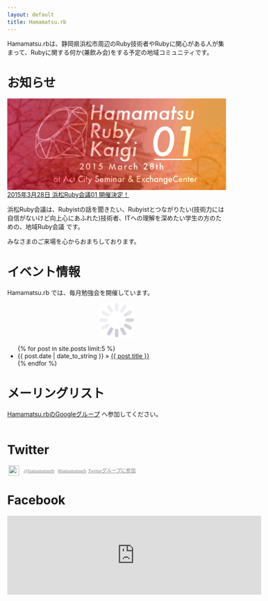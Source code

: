 ```yaml
---
layout: default
title: Hamamatsu.rb
---
```


Hamamatsu.rbは、静岡県浜松市周辺のRuby技術者やRubyに関心がある人が集まって、Rubyに関する何か(兼飲み会)をする予定の地域コミュニティです。

# お知らせ

<div class="center">
<a href='http://rubykaigi-hamamatsu.s3-website-ap-northeast-1.amazonaws.com/'>
<img src="/img/kaigi01.png" width="600"  align="center" />
2015年3月28日 浜松Ruby会議01 開催決定！
</div>
</a>

浜松Ruby会議は、Rubyistの話を聞きたい、Rubyistとつながりたい(技術力には自信がないけど向上心にあふれた)技術者、ITへの理解を深めたい学生の方のための、地域Ruby会議 です。

みなさまのご来場を心からおまちしております。

# イベント情報

Hamamatsu.rb では、毎月勉強会を開催しています。

<div id="doorkeeper-list" ><div align="center"><img src='img/loading.gif' /></div></div>

<ul class="posts">
{% for post in site.posts limit:5 %}
<li><span>{{ post.date | date_to_string }}</span> &raquo; <a href="{{ post.url }}">{{ post.title }}</a></li>
{% endfor %}
</ul>

# メーリングリスト

[Hamamatsu.rbのGoogleグループ](https://groups.google.com/group/hamamatsu-rb?hl=ja) へ参加してください。

<h1 style="margin-top: 2em">
Twitter</h1>
<a href="http://twitter.com/#!/hamamatsurb"><img src="http://a2.twimg.com/sticky/default_profile_images/default_profile_5_normal.png" width="24" height="24" style="vertical-align: middle; margin: 0 3px"></a>&nbsp;
<a href="http://twitter.com/#!/hamamatsurb" style="font: 0.8em normal; color: gray">@hamamatsurb</a>&nbsp;
<a href="http://twitter.com/#!/search/%23hamamatsurb" style="font: 0.8em normal; color: gray">#hamamatsurb</a>
<a href="http://twitter.com/?status=@hamamatsurb%20subscribe" style="font: 0.8em normal; color: gray">Twitterグループに参加</a>

<div id="members"></div>

# Facebook

<div>
  <iframe src="http://www.facebook.com/plugins/likebox.php?href=https%3A%2F%2Fwww.facebook.com%2Fpages%2FHamamatsurb%2F196508373706679&amp;width=585&amp;colorscheme=light&amp;show_faces=true&amp;stream=false&amp;header=false&amp;height=182" scrolling="no" frameborder="0" style="border:none; overflow:hidden; width:585px; height:182px;" allowTransparency="true"></iframe>
</div>

<script type="text/javascript" src="js/underscore.string.min.js"></script>
<script type="text/javascript" src="js/jquery.tmpl.min.js"></script>
<script type="text/javascript" src="js/doorkeeper.js"></script>

<script>
jQuery(function(){
  $.ajax({
    url: 'http://api.twitter.com/1/hamamatsurb/hamamatsu-rb/members.json',
    dataType: 'jsonp',
    success: function(data, dataType) {
      $.each(data.users, function(i, user) {
	var name = user.screen_name;
	var href = 'http://twitter.com/' + user.screen_name;
	var src = user.profile_image_url;
	var link = $('<a href="' + href + '" title="' + name + '"><img src="' + src + '" width="48" height="48" /></a>');
        $("#members").append(link);
      });
    },
    error: function(XMLHttpRequest, status, errorThrown) {
      console.log(status);
      $("#members").html("Oops, Something Is Wrong...");
    }
  });
  // Doorkeeper API にアクセス
  $.ajax( doorkeeperApi ).done( doneDoorkeeper ).fail( failDoorkeeper );
});
</script>
